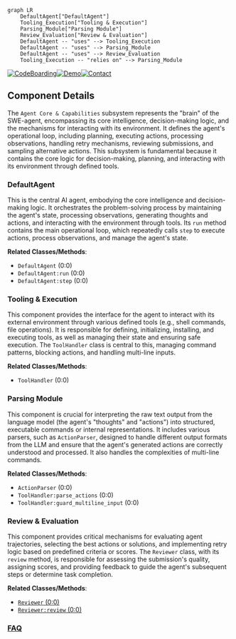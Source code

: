 ```mermaid
graph LR
    DefaultAgent["DefaultAgent"]
    Tooling_Execution["Tooling & Execution"]
    Parsing_Module["Parsing Module"]
    Review_Evaluation["Review & Evaluation"]
    DefaultAgent -- "uses" --> Tooling_Execution
    DefaultAgent -- "uses" --> Parsing_Module
    DefaultAgent -- "uses" --> Review_Evaluation
    Tooling_Execution -- "relies on" --> Parsing_Module
```
[![CodeBoarding](https://img.shields.io/badge/Generated%20by-CodeBoarding-9cf?style=flat-square)](https://github.com/CodeBoarding/GeneratedOnBoardings)[![Demo](https://img.shields.io/badge/Try%20our-Demo-blue?style=flat-square)](https://www.codeboarding.org/demo)[![Contact](https://img.shields.io/badge/Contact%20us%20-%20contact@codeboarding.org-lightgrey?style=flat-square)](mailto:contact@codeboarding.org)

## Component Details

The `Agent Core & Capabilities` subsystem represents the "brain" of the SWE-agent, encompassing its core intelligence, decision-making logic, and the mechanisms for interacting with its environment. It defines the agent's operational loop, including planning, executing actions, processing observations, handling retry mechanisms, reviewing submissions, and sampling alternative actions. This subsystem is fundamental because it contains the core logic for decision-making, planning, and interacting with its environment through defined tools.

### DefaultAgent
This is the central AI agent, embodying the core intelligence and decision-making logic. It orchestrates the problem-solving process by maintaining the agent's state, processing observations, generating thoughts and actions, and interacting with the environment through tools. Its `run` method contains the main operational loop, which repeatedly calls `step` to execute actions, process observations, and manage the agent's state.


**Related Classes/Methods**:

- `DefaultAgent` (0:0)
- `DefaultAgent:run` (0:0)
- `DefaultAgent:step` (0:0)


### Tooling & Execution
This component provides the interface for the agent to interact with its external environment through various defined tools (e.g., shell commands, file operations). It is responsible for defining, initializing, installing, and executing tools, as well as managing their state and ensuring safe execution. The `ToolHandler` class is central to this, managing command patterns, blocking actions, and handling multi-line inputs.


**Related Classes/Methods**:

- `ToolHandler` (0:0)


### Parsing Module
This component is crucial for interpreting the raw text output from the language model (the agent's "thoughts" and "actions") into structured, executable commands or internal representations. It includes various parsers, such as `ActionParser`, designed to handle different output formats from the LLM and ensure that the agent's generated actions are correctly understood and processed. It also handles the complexities of multi-line commands.


**Related Classes/Methods**:

- `ActionParser` (0:0)
- `ToolHandler:parse_actions` (0:0)
- `ToolHandler:guard_multiline_input` (0:0)


### Review & Evaluation
This component provides critical mechanisms for evaluating agent trajectories, selecting the best actions or solutions, and implementing retry logic based on predefined criteria or scores. The `Reviewer` class, with its `review` method, is responsible for assessing the submission's quality, assigning scores, and providing feedback to guide the agent's subsequent steps or determine task completion.


**Related Classes/Methods**:

- <a href="https://github.com/SWE-agent/SWE-agent/blob/master/sweagent/agent/reviewer.py#L0-L0" target="_blank" rel="noopener noreferrer">`Reviewer` (0:0)</a>
- <a href="https://github.com/SWE-agent/SWE-agent/blob/master/sweagent/agent/reviewer.py#L0-L0" target="_blank" rel="noopener noreferrer">`Reviewer:review` (0:0)</a>




### [FAQ](https://github.com/CodeBoarding/GeneratedOnBoardings/tree/main?tab=readme-ov-file#faq)